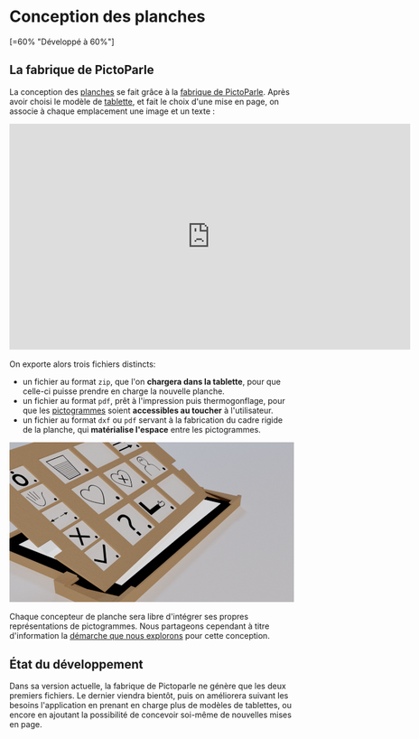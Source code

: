 # Conception des planches

[=60% "Développé à 60%"]

## La fabrique de PictoParle

La conception des [planches](planches.md) se fait grâce à la [fabrique de PictoParle](fabrique.md).
Après avoir choisi le modèle de [tablette](materiel.md), et fait le choix d'une mise en page, on associe à chaque emplacement une image et un texte :


<div class="center"><iframe width="710" height="400" src="https://www.youtube.com/embed/AvcH3Rek4Jo" frameborder="0" allow="accelerometer; autoplay; encrypted-media; gyroscope; picture-in-picture" allowfullscreen></iframe></div>

On exporte alors trois fichiers distincts:

- un fichier au format ``zip``, que l'on **chargera dans la tablette**, pour que celle-ci puisse prendre en charge la nouvelle planche.
- un fichier au format ``pdf``, prêt à l'impression puis thermogonflage, pour que les [pictogrammes](pictogrammes.md) soient **accessibles au toucher** à l'utilisateur.
- un fichier au format ``dxf`` ou ``pdf`` servant à la fabrication  du cadre rigide de la planche, qui **matérialise l'espace** entre les pictogrammes.

![boîtier 3D](img/boitier-3d-v2.png)

Chaque concepteur de planche sera libre d'intégrer ses propres représentations de pictogrammes. Nous partageons cependant à titre d'information la [démarche que nous explorons](http://cln.jmfavreau.info/pictogrammes-tactiles.html) pour cette conception.

## État du développement

Dans sa version actuelle, la fabrique de Pictoparle ne génère que les deux premiers fichiers. Le dernier viendra bientôt, puis on améliorera suivant les besoins l'application en prenant en charge plus de modèles de tablettes, ou encore en ajoutant la possibilité de concevoir soi-même de nouvelles mises en page.

